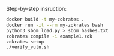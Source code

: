 Step-by-step insruction:

```bash
docker build -t my-zokrates .
docker run -it --rm my-zokrates bash
python3 sbom_load.py > sbom_hashes.txt
zokrates compile -i example1.zok
zokrates setup
./verify_vuln.sh
